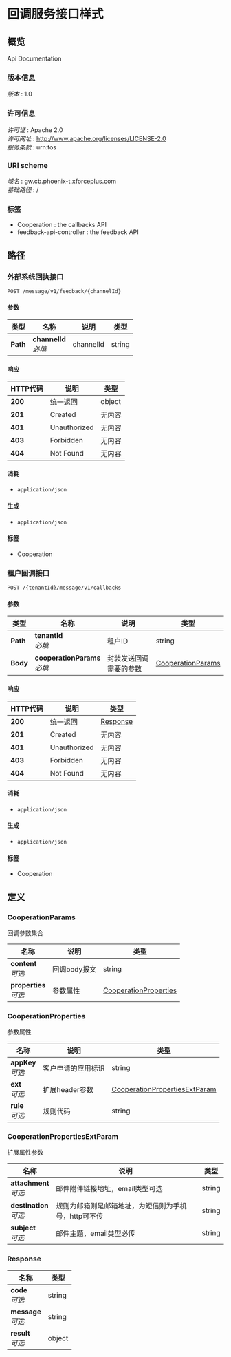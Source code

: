# 回调服务接口样式


<a name="overview"></a>
## 概览
Api Documentation


### 版本信息
*版本* : 1.0


### 许可信息
*许可证* : Apache 2.0  
*许可网址* : http://www.apache.org/licenses/LICENSE-2.0  
*服务条款* : urn:tos


### URI scheme
*域名* : gw.cb.phoenix-t.xforceplus.com  
*基础路径* : /


### 标签

* Cooperation : the callbacks API
* feedback-api-controller : the feedback API




<a name="paths"></a>
## 路径

<a name="outfeedbackusingpost"></a>
### 外部系统回执接口
```
POST /message/v1/feedback/{channelId}
```


#### 参数

|类型|名称|说明|类型|
|---|---|---|---|
|**Path**|**channelId**  <br>*必填*|channelId|string|


#### 响应

|HTTP代码|说明|类型|
|---|---|---|
|**200**|统一返回|object|
|**201**|Created|无内容|
|**401**|Unauthorized|无内容|
|**403**|Forbidden|无内容|
|**404**|Not Found|无内容|


#### 消耗

* `application/json`


#### 生成

* `application/json`


#### 标签

* Cooperation


<a name="cooperationusingpost"></a>
### 租户回调接口
```
POST /{tenantId}/message/v1/callbacks
```


#### 参数

|类型|名称|说明|类型|
|---|---|---|---|
|**Path**|**tenantId**  <br>*必填*|租户ID|string|
|**Body**|**cooperationParams**  <br>*必填*|封装发送回调需要的参数|[CooperationParams](#cooperationparams)|


#### 响应

|HTTP代码|说明|类型|
|---|---|---|
|**200**|统一返回|[Response](#response)|
|**201**|Created|无内容|
|**401**|Unauthorized|无内容|
|**403**|Forbidden|无内容|
|**404**|Not Found|无内容|


#### 消耗

* `application/json`


#### 生成

* `application/json`


#### 标签

* Cooperation




<a name="definitions"></a>
## 定义

<a name="cooperationparams"></a>
### CooperationParams
回调参数集合


|名称|说明|类型|
|---|---|---|
|**content**  <br>*可选*|回调body报文|string|
|**properties**  <br>*可选*|参数属性|[CooperationProperties](#cooperationproperties)|


<a name="cooperationproperties"></a>
### CooperationProperties
参数属性


|名称|说明|类型|
|---|---|---|
|**appKey**  <br>*可选*|客户申请的应用标识|string|
|**ext**  <br>*可选*|扩展header参数|[CooperationPropertiesExtParam](#cooperationpropertiesextparam)|
|**rule**  <br>*可选*|规则代码|string|


<a name="cooperationpropertiesextparam"></a>
### CooperationPropertiesExtParam
扩展属性参数


|名称|说明|类型|
|---|---|---|
|**attachment**  <br>*可选*|邮件附件链接地址，email类型可选|string|
|**destination**  <br>*可选*|规则为邮箱则是邮箱地址，为短信则为手机号，http可不传|string|
|**subject**  <br>*可选*|邮件主题，email类型必传|string|


<a name="response"></a>
### Response

|名称|类型|
|---|---|
|**code**  <br>*可选*|string|
|**message**  <br>*可选*|string|
|**result**  <br>*可选*|object|





